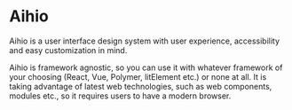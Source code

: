 # Aihio

Aihio is a user interface design system with user experience, accessibility and easy customization in mind.

Aihio is framework agnostic, so you can use it with whatever framework of your choosing (React, Vue, Polymer, litElement etc.) or none at all. It is taking advantage of latest web technologies, such as web components, modules etc., so it requires users to have a modern browser.
